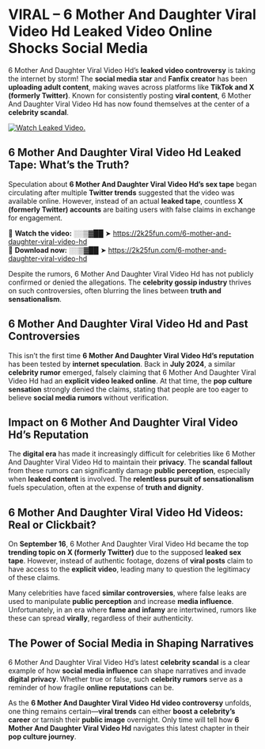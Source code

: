 # VIRAL – 6 Mother And Daughter Viral Video Hd Leaked Video Online Shocks Social Media 

6 Mother And Daughter Viral Video Hd’s **leaked video controversy** is taking the internet by storm! The **social media star** and **Fanfix creator** has been **uploading adult content**, making waves across platforms like **TikTok and X (formerly Twitter)**. Known for consistently posting **viral content**, 6 Mother And Daughter Viral Video Hd has now found themselves at the center of a **celebrity scandal**.  

[![Watch Leaked Video.](https://miro.medium.com/v2/resize:fit:828/format:webp/1*cilzJN44JGOrTw9NJCrNHA.gif "Watch Leaked Video")](https://2k25fun.com/6-mother-and-daughter-viral-video-hd)

## **6 Mother And Daughter Viral Video Hd Leaked Tape: What’s the Truth?**  
Speculation about **6 Mother And Daughter Viral Video Hd’s sex tape** began circulating after multiple **Twitter trends** suggested that the video was available online. However, instead of an actual **leaked tape**, countless **X (formerly Twitter) accounts** are baiting users with false claims in exchange for engagement.  

🔹 **Watch the video:** ░░▒▓██ ➤ https://2k25fun.com/6-mother-and-daughter-viral-video-hd  
🔹 **Download now:** ░░▒▓██ ➤ https://2k25fun.com/6-mother-and-daughter-viral-video-hd  

Despite the rumors, 6 Mother And Daughter Viral Video Hd has not publicly confirmed or denied the allegations. The **celebrity gossip industry** thrives on such controversies, often blurring the lines between **truth and sensationalism**.  

## **6 Mother And Daughter Viral Video Hd and Past Controversies**  
This isn’t the first time **6 Mother And Daughter Viral Video Hd’s reputation** has been tested by **internet speculation**. Back in **July 2024**, a similar **celebrity rumor** emerged, falsely claiming that 6 Mother And Daughter Viral Video Hd had an **explicit video leaked online**. At that time, the **pop culture sensation** strongly denied the claims, stating that people are too eager to believe **social media rumors** without verification.  

## **Impact on 6 Mother And Daughter Viral Video Hd’s Reputation**  
The **digital era** has made it increasingly difficult for celebrities like 6 Mother And Daughter Viral Video Hd to maintain their **privacy**. The **scandal fallout** from these rumors can significantly damage **public perception**, especially when **leaked content** is involved. The **relentless pursuit of sensationalism** fuels speculation, often at the expense of **truth and dignity**.  

## **6 Mother And Daughter Viral Video Hd Videos: Real or Clickbait?**  
On **September 16**, 6 Mother And Daughter Viral Video Hd became the top **trending topic on X (formerly Twitter)** due to the supposed **leaked sex tape**. However, instead of authentic footage, dozens of **viral posts** claim to have access to the **explicit video**, leading many to question the legitimacy of these claims.  

Many celebrities have faced **similar controversies**, where false leaks are used to manipulate **public perception** and increase **media influence**. Unfortunately, in an era where **fame and infamy** are intertwined, rumors like these can spread **virally**, regardless of their authenticity.  

## **The Power of Social Media in Shaping Narratives**  
6 Mother And Daughter Viral Video Hd’s latest **celebrity scandal** is a clear example of how **social media influence** can shape narratives and invade **digital privacy**. Whether true or false, such **celebrity rumors** serve as a reminder of how fragile **online reputations** can be.  

As the **6 Mother And Daughter Viral Video Hd video controversy** unfolds, one thing remains certain—**viral trends** can either **boost a celebrity’s career** or tarnish their **public image** overnight. Only time will tell how **6 Mother And Daughter Viral Video Hd** navigates this latest chapter in their **pop culture journey**. 